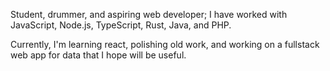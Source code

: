Student, drummer, and aspiring web developer; I have worked with JavaScript, Node.js, TypeScript, Rust, Java, and PHP.

Currently, I'm learning react, polishing old work, and working on a fullstack web app for data that I hope will be useful.
